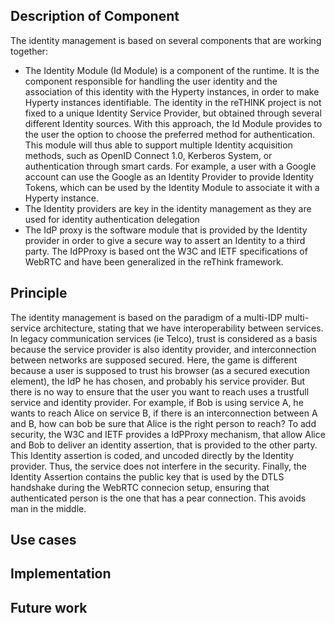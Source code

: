 ## Description of Component
The identity management is based on several components that are working together:
* The Identity Module (Id Module) is a component of the runtime. It is the component responsible for handling the user identity and the association of this identity with the Hyperty instances, in order to make Hyperty instances identifiable. The identity in the reTHINK project is not fixed to a unique Identity Service Provider, but obtained through several different Identity sources. With this approach, the Id Module provides to the user the option to choose the preferred method for authentication. This module will thus able to support multiple Identity acquisition methods, such as OpenID Connect 1.0, Kerberos System, or authentication through smart cards. For example, a user with a Google account can use the Google as an Identity Provider to provide Identity Tokens, which can be used by the Identity Module to associate it with a Hyperty instance.
* The Identity providers are key in the identity management as they are used for identity authentication delegation
* The IdP proxy is the software module that is provided by the Identity provider in order to give a secure way to assert an Identity to a third party. The IdPProxy is based ont the W3C and IETF specifications of WebRTC and have been generalized in the reThink framework.

## Principle
The identity management is based on the paradigm of a multi-IDP multi-service architecture, stating that we have interoperability between services. In legacy communication services (ie Telco), trust is considered as a basis because the service provider is also identity provider, and interconnection between networks are supposed secured. Here, the game is different because a user is supposed to trust his browser (as a secured execution element), the IdP he has chosen, and probably his service provider. But there is no way to ensure that the user you want to reach uses a trustfull service and identity provider.
For example, if Bob is using service A, he wants to reach Alice on service B, if there is an interconnection between A and B, how can bob be sure that Alice is the right person to reach?
To add security, the W3C and IETF provides a IdPProxy mechanism, that allow Alice and Bob to deliver an identity assertion, that is provided to the other party. This Identity assertion is coded, and uncoded directly by the Identity provider. Thus, the service does not interfere in the security. Finally, the Identity Assertion contains the public key that is used by the DTLS handshake during the WebRTC connecion setup, ensuring that authenticated person is the one that has a pear connection. This avoids man in the middle.

## Use cases


## Implementation

## Future work
